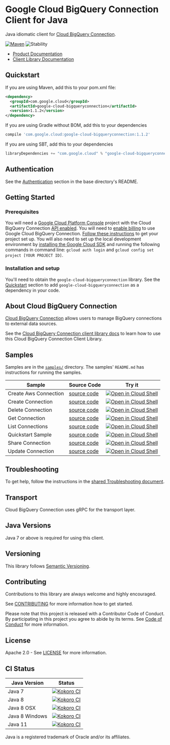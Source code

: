 # Google Cloud BigQuery Connection Client for Java

Java idiomatic client for [Cloud BigQuery Connection][product-docs].

[![Maven][maven-version-image]][maven-version-link]
![Stability][stability-image]

- [Product Documentation][product-docs]
- [Client Library Documentation][javadocs]

## Quickstart


If you are using Maven, add this to your pom.xml file:

```xml
<dependency>
  <groupId>com.google.cloud</groupId>
  <artifactId>google-cloud-bigqueryconnection</artifactId>
  <version>1.1.2</version>
</dependency>

```

If you are using Gradle without BOM, add this to your dependencies
```Groovy
compile 'com.google.cloud:google-cloud-bigqueryconnection:1.1.2'
```

If you are using SBT, add this to your dependencies
```Scala
libraryDependencies += "com.google.cloud" % "google-cloud-bigqueryconnection" % "1.1.2"
```

## Authentication

See the [Authentication][authentication] section in the base directory's README.

## Getting Started

### Prerequisites

You will need a [Google Cloud Platform Console][developer-console] project with the Cloud BigQuery Connection [API enabled][enable-api].
You will need to [enable billing][enable-billing] to use Google Cloud BigQuery Connection.
[Follow these instructions][create-project] to get your project set up. You will also need to set up the local development environment by
[installing the Google Cloud SDK][cloud-sdk] and running the following commands in command line:
`gcloud auth login` and `gcloud config set project [YOUR PROJECT ID]`.

### Installation and setup

You'll need to obtain the `google-cloud-bigqueryconnection` library.  See the [Quickstart](#quickstart) section
to add `google-cloud-bigqueryconnection` as a dependency in your code.

## About Cloud BigQuery Connection


[Cloud BigQuery Connection][product-docs] allows users to manage BigQuery connections to external data sources.

See the [Cloud BigQuery Connection client library docs][javadocs] to learn how to
use this Cloud BigQuery Connection Client Library.





## Samples

Samples are in the [`samples/`](https://github.com/googleapis/java-bigqueryconnection/tree/master/samples) directory. The samples' `README.md`
has instructions for running the samples.

| Sample                      | Source Code                       | Try it |
| --------------------------- | --------------------------------- | ------ |
| Create Aws Connection | [source code](https://github.com/googleapis/java-bigqueryconnection/blob/master/samples/snippets/src/main/java/com/example/bigqueryconnection/CreateAwsConnection.java) | [![Open in Cloud Shell][shell_img]](https://console.cloud.google.com/cloudshell/open?git_repo=https://github.com/googleapis/java-bigqueryconnection&page=editor&open_in_editor=samples/snippets/src/main/java/com/example/bigqueryconnection/CreateAwsConnection.java) |
| Create Connection | [source code](https://github.com/googleapis/java-bigqueryconnection/blob/master/samples/snippets/src/main/java/com/example/bigqueryconnection/CreateConnection.java) | [![Open in Cloud Shell][shell_img]](https://console.cloud.google.com/cloudshell/open?git_repo=https://github.com/googleapis/java-bigqueryconnection&page=editor&open_in_editor=samples/snippets/src/main/java/com/example/bigqueryconnection/CreateConnection.java) |
| Delete Connection | [source code](https://github.com/googleapis/java-bigqueryconnection/blob/master/samples/snippets/src/main/java/com/example/bigqueryconnection/DeleteConnection.java) | [![Open in Cloud Shell][shell_img]](https://console.cloud.google.com/cloudshell/open?git_repo=https://github.com/googleapis/java-bigqueryconnection&page=editor&open_in_editor=samples/snippets/src/main/java/com/example/bigqueryconnection/DeleteConnection.java) |
| Get Connection | [source code](https://github.com/googleapis/java-bigqueryconnection/blob/master/samples/snippets/src/main/java/com/example/bigqueryconnection/GetConnection.java) | [![Open in Cloud Shell][shell_img]](https://console.cloud.google.com/cloudshell/open?git_repo=https://github.com/googleapis/java-bigqueryconnection&page=editor&open_in_editor=samples/snippets/src/main/java/com/example/bigqueryconnection/GetConnection.java) |
| List Connections | [source code](https://github.com/googleapis/java-bigqueryconnection/blob/master/samples/snippets/src/main/java/com/example/bigqueryconnection/ListConnections.java) | [![Open in Cloud Shell][shell_img]](https://console.cloud.google.com/cloudshell/open?git_repo=https://github.com/googleapis/java-bigqueryconnection&page=editor&open_in_editor=samples/snippets/src/main/java/com/example/bigqueryconnection/ListConnections.java) |
| Quickstart Sample | [source code](https://github.com/googleapis/java-bigqueryconnection/blob/master/samples/snippets/src/main/java/com/example/bigqueryconnection/QuickstartSample.java) | [![Open in Cloud Shell][shell_img]](https://console.cloud.google.com/cloudshell/open?git_repo=https://github.com/googleapis/java-bigqueryconnection&page=editor&open_in_editor=samples/snippets/src/main/java/com/example/bigqueryconnection/QuickstartSample.java) |
| Share Connection | [source code](https://github.com/googleapis/java-bigqueryconnection/blob/master/samples/snippets/src/main/java/com/example/bigqueryconnection/ShareConnection.java) | [![Open in Cloud Shell][shell_img]](https://console.cloud.google.com/cloudshell/open?git_repo=https://github.com/googleapis/java-bigqueryconnection&page=editor&open_in_editor=samples/snippets/src/main/java/com/example/bigqueryconnection/ShareConnection.java) |
| Update Connection | [source code](https://github.com/googleapis/java-bigqueryconnection/blob/master/samples/snippets/src/main/java/com/example/bigqueryconnection/UpdateConnection.java) | [![Open in Cloud Shell][shell_img]](https://console.cloud.google.com/cloudshell/open?git_repo=https://github.com/googleapis/java-bigqueryconnection&page=editor&open_in_editor=samples/snippets/src/main/java/com/example/bigqueryconnection/UpdateConnection.java) |



## Troubleshooting

To get help, follow the instructions in the [shared Troubleshooting document][troubleshooting].

## Transport

Cloud BigQuery Connection uses gRPC for the transport layer.

## Java Versions

Java 7 or above is required for using this client.

## Versioning


This library follows [Semantic Versioning](http://semver.org/).


## Contributing


Contributions to this library are always welcome and highly encouraged.

See [CONTRIBUTING][contributing] for more information how to get started.

Please note that this project is released with a Contributor Code of Conduct. By participating in
this project you agree to abide by its terms. See [Code of Conduct][code-of-conduct] for more
information.

## License

Apache 2.0 - See [LICENSE][license] for more information.

## CI Status

Java Version | Status
------------ | ------
Java 7 | [![Kokoro CI][kokoro-badge-image-1]][kokoro-badge-link-1]
Java 8 | [![Kokoro CI][kokoro-badge-image-2]][kokoro-badge-link-2]
Java 8 OSX | [![Kokoro CI][kokoro-badge-image-3]][kokoro-badge-link-3]
Java 8 Windows | [![Kokoro CI][kokoro-badge-image-4]][kokoro-badge-link-4]
Java 11 | [![Kokoro CI][kokoro-badge-image-5]][kokoro-badge-link-5]

Java is a registered trademark of Oracle and/or its affiliates.

[product-docs]: https://cloud.google.com/bigquery/docs/reference/bigqueryconnection/rest
[javadocs]: https://cloud.google.com/bigquery/docs/reference/reservations/rpc/google.cloud.bigquery.reservation.v1beta1
[kokoro-badge-image-1]: http://storage.googleapis.com/cloud-devrel-public/java/badges/java-bigqueryconnection/java7.svg
[kokoro-badge-link-1]: http://storage.googleapis.com/cloud-devrel-public/java/badges/java-bigqueryconnection/java7.html
[kokoro-badge-image-2]: http://storage.googleapis.com/cloud-devrel-public/java/badges/java-bigqueryconnection/java8.svg
[kokoro-badge-link-2]: http://storage.googleapis.com/cloud-devrel-public/java/badges/java-bigqueryconnection/java8.html
[kokoro-badge-image-3]: http://storage.googleapis.com/cloud-devrel-public/java/badges/java-bigqueryconnection/java8-osx.svg
[kokoro-badge-link-3]: http://storage.googleapis.com/cloud-devrel-public/java/badges/java-bigqueryconnection/java8-osx.html
[kokoro-badge-image-4]: http://storage.googleapis.com/cloud-devrel-public/java/badges/java-bigqueryconnection/java8-win.svg
[kokoro-badge-link-4]: http://storage.googleapis.com/cloud-devrel-public/java/badges/java-bigqueryconnection/java8-win.html
[kokoro-badge-image-5]: http://storage.googleapis.com/cloud-devrel-public/java/badges/java-bigqueryconnection/java11.svg
[kokoro-badge-link-5]: http://storage.googleapis.com/cloud-devrel-public/java/badges/java-bigqueryconnection/java11.html
[stability-image]: https://img.shields.io/badge/stability-ga-green
[maven-version-image]: https://img.shields.io/maven-central/v/com.google.cloud/google-cloud-bigqueryconnection.svg
[maven-version-link]: https://search.maven.org/search?q=g:com.google.cloud%20AND%20a:google-cloud-bigqueryconnection&core=gav
[authentication]: https://github.com/googleapis/google-cloud-java#authentication
[developer-console]: https://console.developers.google.com/
[create-project]: https://cloud.google.com/resource-manager/docs/creating-managing-projects
[cloud-sdk]: https://cloud.google.com/sdk/
[troubleshooting]: https://github.com/googleapis/google-cloud-common/blob/master/troubleshooting/readme.md#troubleshooting
[contributing]: https://github.com/googleapis/java-bigqueryconnection/blob/master/CONTRIBUTING.md
[code-of-conduct]: https://github.com/googleapis/java-bigqueryconnection/blob/master/CODE_OF_CONDUCT.md#contributor-code-of-conduct
[license]: https://github.com/googleapis/java-bigqueryconnection/blob/master/LICENSE
[enable-billing]: https://cloud.google.com/apis/docs/getting-started#enabling_billing
[enable-api]: https://console.cloud.google.com/flows/enableapi?apiid=bigqueryconnection.googleapis.com
[libraries-bom]: https://github.com/GoogleCloudPlatform/cloud-opensource-java/wiki/The-Google-Cloud-Platform-Libraries-BOM
[shell_img]: https://gstatic.com/cloudssh/images/open-btn.png
